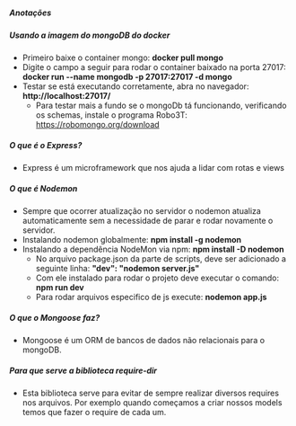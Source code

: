 ##### Anotações

##### Usando a imagem do mongoDB do docker
- Primeiro baixe o container mongo: **docker pull mongo**
- Digite o campo a seguir para rodar o container baixado na porta 27017: **docker run --name mongodb -p 27017:27017 -d mongo**
- Testar se está executando corretamente, abra no navegador: **http://localhost:27017/**
  - Para testar mais a fundo se o mongoDb tá funcionando, verificando os schemas, instale o programa Robo3T: https://robomongo.org/download

##### O que é o Express?
- Express é um microframework que nos ajuda a lidar com rotas e views

##### O que é Nodemon
- Sempre que ocorrer atualização no servidor o nodemon atualiza automaticamente sem a necessidade de parar e rodar novamente o servidor.
- Instalando nodemon globalmente: **npm install -g nodemon**
- Instalando a dependência NodeMon via npm: **npm install -D nodemon**
  - No arquivo package.json da parte de scripts, deve ser adicionado a seguinte linha: **"dev": "nodemon server.js"**
  - Com ele instalado para rodar o projeto deve executar o comando: **npm run dev**
  - Para rodar arquivos especifico de js execute: **nodemon app.js**

##### O que o Mongoose faz?
- Mongoose é um ORM de bancos de dados não relacionais para o mongoDB.

##### Para que serve a biblioteca require-dir
- Esta biblioteca serve para evitar de sempre realizar diversos requires nos arquivos. Por exemplo quando começamos a criar nossos models temos que fazer o require de cada um.